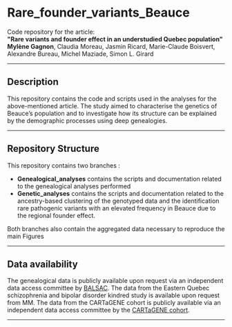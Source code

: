 # Rare_founder_variants_Beauce

Code repository for the article:  
**"Rare variants and founder effect in an understudied Quebec population"**  
**Mylène Gagnon**, Claudia Moreau, Jasmin Ricard, Marie-Claude Boisvert, Alexandre Bureau, Michel Maziade, Simon L. Girard  

---

## Description

This repository contains the code and scripts used in the analyses for the above-mentioned article. The study aimed to characterise the genetics of Beauce’s population and to investigate how its structure can be explained by the demographic processes using deep genealogies.

---

## Repository Structure
This repository contains two branches : 
- **Genealogical_analyses** contains the scripts and documentation related to the genealogical analyses performed
- **Genetic_analyses** contains the scripts and documentation related to the ancestry-based clustering of the genotyped data and the identification rare pathogenic variants with an elevated frequency in Beauce due to the regional founder effect.

Both branches also contain the aggregated data necessary to reproduce the main Figures

---

## Data availability

The genealogical data is publicly available upon request via an independent data access committee by [BALSAC](https://balsac.uqac.ca/acces-donnees/). The data from the Eastern Quebec schizophrenia and bipolar disorder kindred study is available upon request from MM. The data from the CARTaGENE cohort is publicly available via an independent data access committee by the [CARTaGENE cohort](https://cartagene.qc.ca/en/researchers/access-request.html).

---
